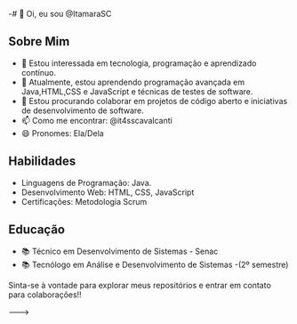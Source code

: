 -# 👋 Oi, eu sou @ItamaraSC

## Sobre Mim
- 👀 Estou interessada em tecnologia, programação e aprendizado contínuo.
- 🌱 Atualmente, estou aprendendo programação avançada em Java,HTML,CSS e JavaScript e técnicas de testes de software.
- 💞️ Estou procurando colaborar em projetos de código aberto e iniciativas de desenvolvimento de software.
- 📫 Como me encontrar: @it4sscavalcanti
- 😄 Pronomes: Ela/Dela

## Habilidades
- Linguagens de Programação: Java.
- Desenvolvimento Web: HTML, CSS, JavaScript
- Certificações: Metodologia Scrum

## Educação
- 📚 Técnico em Desenvolvimento de Sistemas - Senac
- 📚 Tecnólogo em Análise e Desenvolvimento de Sistemas -(2º semestre)

Sinta-se à vontade para explorar meus repositórios e entrar em contato para colaborações!!

--->
